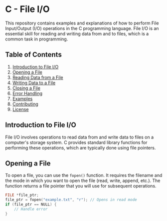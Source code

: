 # C - File I/O

This repository contains examples and explanations of how to perform File Input/Output (I/O) operations in the C programming language. File I/O is an essential skill for reading and writing data from and to files, which is a common task in programming.

## Table of Contents

1. [Introduction to File I/O](#introduction-to-file-io)
2. [Opening a File](#opening-a-file)
3. [Reading Data from a File](#reading-data-from-a-file)
4. [Writing Data to a File](#writing-data-to-a-file)
5. [Closing a File](#closing-a-file)
6. [Error Handling](#error-handling)
7. [Examples](#examples)
8. [Contributing](#contributing)
9. [License](#license)

## Introduction to File I/O

File I/O involves operations to read data from and write data to files on a computer's storage system. C provides standard library functions for performing these operations, which are typically done using file pointers.

## Opening a File

To open a file, you can use the `fopen()` function. It requires the filename and the mode in which you want to open the file (read, write, append, etc.). The function returns a file pointer that you will use for subsequent operations.

```c
FILE *file_ptr;
file_ptr = fopen("example.txt", "r"); // Opens in read mode
if (file_ptr == NULL) {
    // Handle error
}
